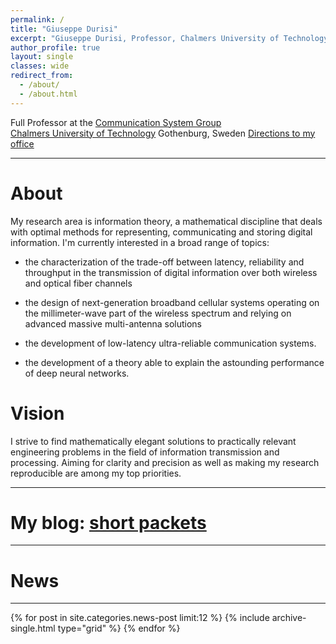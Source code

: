 ```yaml
---
permalink: /
title: "Giuseppe Durisi"
excerpt: "Giuseppe Durisi, Professor, Chalmers University of Technology, information theory, communication theory, machine learning"
author_profile: true
layout: single
classes: wide
redirect_from:
  - /about/
  - /about.html
---
```


Full Professor at the [Communication System Group](https://www.chalmers.se/en/persons/durisi/)  
[Chalmers University of Technology](https://www.chalmers.se/sv/Sidor/default.aspx)
Gothenburg, Sweden
[Directions to my office](http://maps.google.com/maps/ms?ie=UTF&msa=0&msid=108483441345999380628.00049637fcf7f87e20bc4)

---
<!--June. 2024: [Postdoctoral researcher position available in my team](/vacancies){: .btn .btn--danger}-->

# About

My research area is information theory, a mathematical discipline that deals with optimal methods for representing, communicating and storing digital information.
I'm currently interested in a broad range of topics:

- the characterization of the trade-off between latency, reliability and throughput in the transmission of digital information over both wireless and optical fiber channels

- the design of next-generation broadband cellular systems operating on the millimeter-wave part of the wireless spectrum and relying on advanced massive multi-antenna solutions

- the development of  low-latency ultra-reliable communication systems.

- the development of a theory able to explain the astounding performance of deep neural networks.

# Vision

I strive  to find mathematically elegant solutions to practically relevant engineering problems in the field of information transmission and processing.  Aiming for clarity and precision as well as making my research reproducible are among  my top priorities.

---

# My blog: [short packets](/year-archive)

---

# News

---
<div class="grid__wrapper">
{% for post in site.categories.news-post limit:12 %}  
    {% include archive-single.html type="grid" %}
{% endfor %}
</div>
